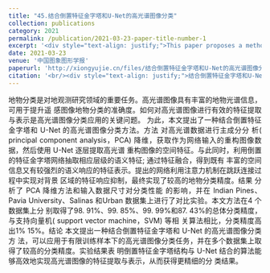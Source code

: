 ```yaml
---
title: "45.结合倒置特征金字塔和U-Net的高光谱图像分类"
collection: publications
category: 2021
permalink: /publication/2021-03-23-paper-title-number-1
excerpt: '<div style="text-align: justify;">This paper proposes a method combining inverted feature pyramid and U - Net for hyperspectral image classification. It uses PCA for preprocessing, and experiments show high accuracy and analyze related factors.</div>'
date: 2021-03-23
venue: '中国图象图形学报'
paperurl: 'http://xiongyujie.cn/files/结合倒置特征金字塔和U-Net的高光谱图像分类_程嵩阳.pdf'
citation: '<br/><div style="text-align: justify;">结合倒置特征金字塔和U-Net的高光谱图像分类, 程嵩阳，熊玉洁*，姚瑶，李庆利, 《中国图象图形学报》，2021，26 (8): 1994-2008</div>'
---
```


<div style="text-align: justify;">地物分类是对地观测研究领域的重要任务。高光谱图像具有丰富的地物光谱信息，可用于提升遥 感图像地物分类的准确度。如何对高光谱图像进行有效的特征提取与表示是高光谱图像分类应用的关键问题。 为此，本文提出了一种结合倒置特征金字塔和 U-Net 的高光谱图像分类方法。方法 对高光谱数据进行主成分分 析( principal component analysis，PCA) 降维，获取作为网络输入的重构图像数据，然后使用 U-Net 逐层提取高光谱 重构图像的空间特征。与此同时，利用倒置的特征金字塔网络抽取相应层级的语义特征; 通过特征融合，得到既有 丰富的空间信息又有较强烈的语义响应的特征表示。提出的网络利用注意力机制在跳跃连接过程中实现对背景 区域的特征响应抑制，最终实现了较高的地物分类精度。结果 分析了 PCA 降维方法和输入数据尺寸对分类性能 的影响，并在 Indian Pines、Pavia University、Salinas 和Urban 数据集上进行了对比实验。本文方法在4 个数据集上分 别取得了98. 91%、99. 85%、99. 99%和87. 43%的总体分类精度，与支持向量机( support vector machine，SVM) 等相 关算法相比，分类精度高出1% 15%。结论 本文提出一种结合倒置特征金字塔和 U-Net 的高光谱图像分类方 法，可以应用于有限训练样本下的高光谱图像分类任务，并在多个数据集上取得了较高的分类精度。实验结果表 明倒置特征金字塔结构与 U-Net 结合的算法能够高效地实现高光谱图像的特征提取与表示，从而获得更精细的分 类结果。</div>

<br/>

